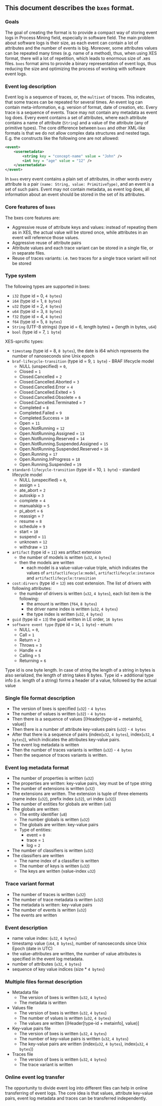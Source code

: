 ## This document describes the `bxes` format.

### Goals

The goal of creating the format is to provide a compact way of storing event logs in Process Mining field, especially in
software field.
The main problem about software logs is their size, as each event can contain a lot of attributes and the number of
events is big. Moreover,
some attributes values can be repeated many times (e.g. name of a method), thus, when using XES format, there will a lot
of repetition, which leads
to enormous size of .xes files. `bxes` format aims to provide a binary representation of event logs, thus reducing the
size and optimizing the process
of working with software event logs.

### Event log description

Event log is a sequence of traces, or, the `multiset` of traces. This indicates, that some traces can be repeated for
several times.
An event log can contain meta-information, e.g. version of format, date of creation, etc.
Every trace is a sequence of events.
Trace may not contain any metadata as event log does.
Every event contains a set of attributes, where each attribute contains a name of attribute (`String`) and a value of
the attribute (any of primitive types).
The core difference between `bxes` and other XML-like formats is that we do not allow complex data structures and nested
tags.
E.g. the constructs like the following one are not allowed:

```xml
<event>
    <usermetadata>
        <string key = "concept-name" value = "John" />
        <int key = "age" value = "12" />
    </usermetadata>
</event>
```

In `bxes` every event contains a plain set of attributes, in other words every attribute is a
pair `(name: String, value: PrimitiveType)`, and an event is
a set of such pairs.
Event may not contain metadata, as event log does, all information about an event should be stored in the set of its
attributes.

### Core features of `bxes`

The bxes core features are:

- Aggressive reuse of attribute keys and values: instead of repeating them as in XES, the actual value will be stored
  once, while attributes in an event
  will reference those values.
- Aggressive reuse of attribute pairs
- Attribute values and each trace variant can be stored in a single file, or in separate files.
- Reuse of traces variants: i.e. two traces for a single trace variant will not be stored

### Type system

The following types are supported in bxes:

- `i32` (type id = 0, `4 bytes`)
- `i64` (type id = 1, `8 bytes`)
- `u32` (type id = 2, `4 bytes`)
- `u64` (type id = 3, `8 bytes`)
- `f32` (type id = 4, `4 bytes`)
- `f64` (type id = 5, `8 bytes`)
- `String` (UTF-8 strings) (type id = 6, length bytes) + (length in bytes, `u64`)
- `bool` (type id = 7, `1 byte`)

XES-sprcific types:

- `timestamp` (type id = 8, `8 bytes`), the date is i64 which represents the number of nanoseconds sine Unix epoch
- `braf-lifecycle-transition` (type id = 9, `1 byte`) - BRAF lifecycle model
    - NULL (unspecified) = `0`,
    - Closed = `1`
    - Closed.Cancelled = `2`
    - Closed.Cancelled.Aborted = `3`
    - Closed.Cancelled.Error = `4`
    - Closed.Cancelled.Exited = `5`
    - Closed.Cancelled.Obsolete = `6`
    - Closed.Cancelled.Terminated = `7`
    - Completed = `8`
    - Completed.Failed = `9`
    - Completed.Success = `10`
    - Open = `11`
    - Open.NotRunning = `12`
    - Open.NotRunning.Assigned = `13`
    - Open.NotRunning.Reserved = `14`
    - Open.NotRunning.Suspended.Assigned = `15`
    - Open.NotRunning.Suspended.Reserved = `16`
    - Open.Running = `17`
    - Open.Running.InProgress = `18`
    - Open.Running.Suspended = `19`
- `standard-lifecycle-transition` (type id = 10, `1 byte`) - standard lifecycle model
    - NULL (unspecified) = `0`,
    - assign = `1`
    - ate_abort = `2`
    - autoskip = `3`
    - complete = `4`
    - manualskip = `5`
    - pi_abort = `6`
    - reassign = `7`
    - resume = `8`
    - schedule = `9`
    - start = `10`
    - suspend = `11`
    - unknown = `12`
    - withdraw = `13`
- `artifact` (type id = `11`) xes artifact extension
    - the number of models is written (`u32`, `4 bytes`)
    - then the models are written
        - each model is a value-value-value triple, which indicates the values
          of `artifactlifecycle:model`, `artifactlifecycle:instance` and `artifactlifecycle:transition`
- `cost:dirvers` (type id = `12`) xes cost extension. The list of drivers with following attributes:
    - the number of drivers is written (`u32`, `4 bytes`), each list item is the following:
        - the amount is written (`f64`, `8 bytes`)
        - the driver name index is written (`u32`, `4 bytes`)
        - the type index is written (`u32`, `4 bytes`)
- `guid` (type id = `13`) the guid written in LE order, `16 bytes`
- `software event type` (type id = `14`, `1 byte`) - enum:
    - NULL = `0`,
    - Call = `1`
    - Return = `2`
    - Throws = `3`
    - Handle = `4`
    - Calling = `5`
    - Returning = `6`

Type id is one byte length. In case of string the length of a string in bytes is also serialized, the length of string
takes 8 bytes.
Type id + additional type info (i.e. length of a string) forms a header of a value, followed by the actual value

### Single file format description

- The version of bxes is specified (`u32`) - `4 bytes`
- The number of values is written (`u32`) - `4 bytes`
- Then there is a sequence of values [(Header[type-id + metainfo], value)]
- Then there is a number of attribute key-values pairs (`u32`) - `4 bytes`
- After that there is a sequence of pairs (index(`u32`, `4 bytes`), index(`u32`, `4 bytes`)), which indicates the
  attributes key-value pairs.
- The event log metadata is written
- Then the number of traces variants is written (`u32`) - `4 bytes`
- Then the sequence of traces variants is written.

### Event log metadata format

- The number of properties is written (`u32`)
- The properties are written: key-value pairs, key must be of type string
- The number of extensions is written (`u32`)
- The extensions are written. The extension is tuple of three elements (name index (`u32`), prefix index (`u32`), uri
  index (`u32`))
- The number of entities for globals are written (`u8`)
- The globals are written:
    - The entity identifier (`u8`)
    - The number globals is written (`u32`)
    - The globals are written: key-value pairs
    - Type of entities:
        - event = `0`
        - trace = `1`
        - log = `2`
- The number of classifiers is written (`u32`)
- The classifiers are written
    - The name index of a classifier is written
    - The number of keys is written (`u32`)
    - The keys are written (value-index `u32`)

### Trace variant format

- The number of traces is written (`u32`)
- The number of trace metadata is written (`u32`)
- The metadata is written: key-value pairs
- The number of events is written (`u32`)
- The events are written

### Event description

- name value index: (`u32`, `4 bytes`)
- timestamp value (`i64`, `8 bytes`), number of nanoseconds since Unix Epoch (date in UTC)
- the value-attributes are written, the number of value attributes is specified in the event log metadata.
- number of attributes (`u32`, `4 bytes`)
- sequence of key value indices (size * `4 bytes`)

### Multiple files format description

- Metadata file
    - The version of bxes is written (`u32`, `4 bytes`)
    - The metadata is written
- Values file
    - The version of bxes is written (`u32`, `4 bytes`)
    - The number of values is written (`u32`, `4 bytes`)
    - The values are written [(Header[type-id + metainfo], value)]
- Key-value pairs file
    - The version of bxes is written (`u32`, `4 bytes`)
    - The number of key-value pairs is written (`u32`, `4 bytes`)
    - The key-value pairs are written (index(`u32`, `4 bytes`), index(`u32`, `4 bytes`))
- Traces file
    - The version of bxes is written (`u32`, `4 bytes`)
    - The trace variant is written

### Online event log transfer

The opportunity to divide event log into different files can help in online transferring of event logs.
The core idea is that values, attribute key-value pairs, event log metadata and traces can be transferred independently.